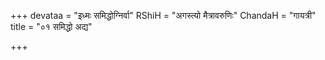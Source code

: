 +++
devataa = "इध्मः समिद्धोग्निर्वा"
RShiH = "अगस्त्यो मैत्रावरुणिः"
ChandaH = "गायत्री"
title = "०१ समिद्धो अद्य"

+++
